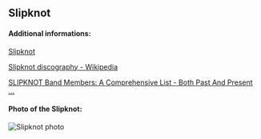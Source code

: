 ## Slipknot
#### Additional informations:
[Slipknot](https://slipknot1.com/)

[Slipknot discography - Wikipedia](https://en.wikipedia.org/wiki/Slipknot_discography)

[SLIPKNOT Band Members: A Comprehensive List - Both Past And Present ...](https://loadedradio.com/slipknot-band-members-a-comprehensive-list/)

#### Photo of the Slipknot:
![Slipknot photo](https:https://www.rollingstone.com/wp-content/uploads/2018/06/rs-162714-20140801-slipknot-x1800-1406917108.jpg)
